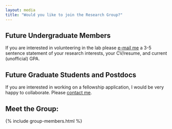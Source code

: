 ```yaml
---
layout: media
title: "Would you like to join the Research Group?"
---
```


## Future Undergraduate Members

If you are interested in volunteering in the lab please [e-mail me](mailto:terps@auburn.edu) a 3-5 sentence statement of your research interests, your CV/resume, and current (unofficial) GPA.


## Future Graduate Students and Postdocs

If you are interested in working on a fellowship application, I would be very happy to collaborate. Please [contact me](mailto:terps@auburn.edu).

## Meet the Group:

{% include group-members.html %}


